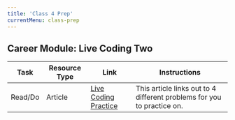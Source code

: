 ```yaml
---
title: 'Class 4 Prep'
currentMenu: class-prep
---
```






## Career Module: Live Coding Two
Task | Resource Type | Link | Instructions
|----|---------------|------|-------------|
Read/Do | Article | [Live Coding Practice](../../articles/live-coding) | This article links out to 4 different problems for you to practice on.